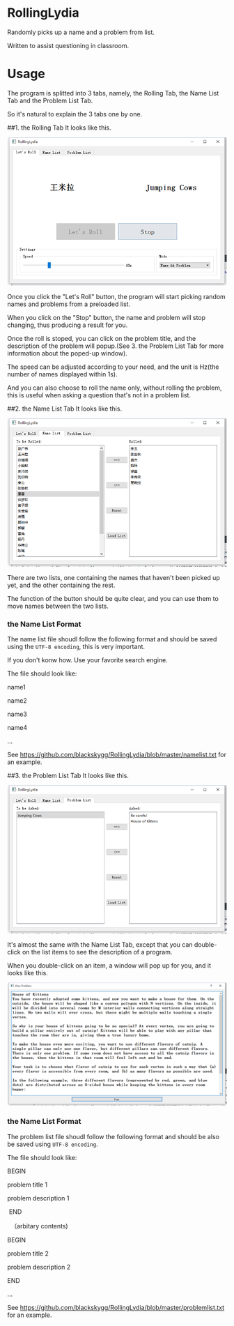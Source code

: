 # RollingLydia
Randomly picks up a name and a problem from list.

Written to assist questioning in classroom.

# Usage
The program is splitted into 3 tabs, namely, the Rolling Tab, the Name List Tab and the Problem List Tab.

So it's natural to explain the 3 tabs one by one.

##1. the Rolling Tab
It looks like this.

![image](https://github.com/blackskygg/RollingLydia/blob/master/screenshots/rollingtab.png)

Once you click the "Let's Roll" button, the program will start picking random names and problems from a preloaded list.

When you click on the "Stop" button, the name and problem will stop changing, thus producing a result for you.

Once the roll is stoped, you can click on the problem title, and the description of the problem will popup.(See 3. the Problem List Tab for more information about the poped-up window).

The speed can be adjusted according to your need, and the unit is Hz(the number of names displayed within 1s).

And you can also choose to roll the name only, without rolling the problem, this is useful when asking a question that's not in a problem list.

##2. the Name List Tab
It looks like this.

![image](https://github.com/blackskygg/RollingLydia/blob/master/screenshots/namelist.png)

There are two lists, one containing the names that haven't been picked up yet, and the other containing the rest.

The function of the button should be quite clear, and you can use them to move names between the two lists.

### the Name List Format
The name list file shoudl follow the following format and should be saved using the ``UTF-8 encoding``, this is very important.

If you don't konw how. Use your favorite search engine.

The file should look like:

  name1
  
  name2
  
  name3
  
  name4
  
  ...

  

See https://github.com/blackskygg/RollingLydia/blob/master/namelist.txt for an example.

##3. the Problem List Tab
It looks like this.

![image](https://github.com/blackskygg/RollingLydia/blob/master/screenshots/problem_list.png)

It's almost the same with the Name List Tab, except that you can double-click on the list items to see the description of a program.

When you double-click on an item, a window will pop up for you, and it looks like this.

![image](https://github.com/blackskygg/RollingLydia/blob/master/screenshots/problem.png)

### the Name List Format
The problem list file shoudl follow the following format and should be also be saved using ``UTF-8 encoding``.

The file should look like:

  BEGIN
  
  problem title 1
  
  problem description 1
  
  END
  
  
  （arbitary contents)
  
  
  BEGIN
  
  problem title 2
  
  problem description 2
  
  END
  
  ...
  
See https://github.com/blackskygg/RollingLydia/blob/master/problemlist.txt for an example.
